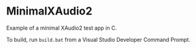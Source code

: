# MinimalXAudio2
Example of a minimal XAudio2 test app in C.

To build, run `build.bat` from a Visual Studio Developer Command Prompt.
